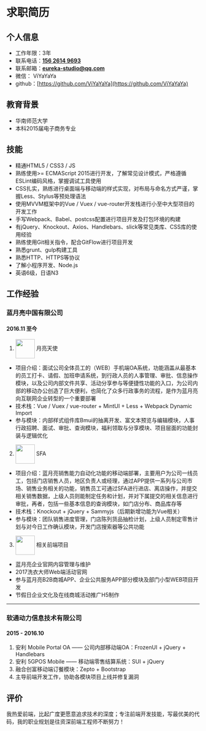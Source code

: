 # 求职简历

## 个人信息

* 工作年限：3年
* 联系电话：**[156 2614 9693](tel:15626149693)**
* 联系邮箱：**[eureka-studio@qq.com](mailto:eureka-studio@qq.com)**
* 微信： ViYaYaYa
* github：[https://github.com/ViYaYaYa](https://github.com/ViYaYaYa)


## 教育背景

* 华南师范大学
* 本科2015届电子商务专业


## 技能

* 精通HTML5 / CSS3 / JS
* 熟练使用>= ECMAScript 2015进行开发，了解常见设计模式，严格遵循ESLint编码风格，掌握调试工具使用
* CSS扎实，熟练进行桌面端与移动端的样式实现，对布局与命名方式严谨，掌握Less、Stylus等预处理语法
* 使用MVVM框架中的Vue / Vuex / vue-router开发栈进行小至中大型项目的开发工作
* 手写Webpack、Babel、postcss配置进行项目开发及打包环境的构建
* 有jQuery、Knockout、Axios、Handlebars、slick等常见类库、CSS库的使用经验
* 熟练使用Git相关指令，配合GitFlow进行项目开发
* 熟悉grunt、gulp构建工具
* 熟悉HTTP、HTTPS等协议
* 了解小程序开发、Node.js
* 英语6级，日语N3


## 工作经验

### 蓝月亮中国有限公司
#### 2016.11 至今

1. <img src="https://angel.bluemoon.com.cn:8881/angelUpload/download/app/moonAngel/ios/Icon@3x.png" height="50" style="vertical-align: middle"> 月亮天使
  * 项目介绍：面试公司全体员工的（WEB）手机端OA系统，功能涵盖从最基本的员工打卡、请假、加班申请系统，到行政人员的人事管理、审批、信息操作模块，以及公司内部文件共享、活动分享参与等便捷性功能的入口，为公司内部的移动办公创造了巨大便利，也简化了众多行政事务的流程，是作为蓝月亮向互联网企业转型的一个重要部署
  * 技术栈：Vue / Vuex / vue-router + MintUI + Less + Webpack Dynamic Import
  * 参与模块：内部样式组件库Bmui的抽离开发、富文本预览与编辑模块，人事行政招聘、面试、审批、查询模块，福利领取与分享模块、项目层面的功能封装与逻辑优化

2. <img src="https://angel.bluemoon.com.cn:8881/angelUpload/download/app/sfa/ios/Icon@3x.png" height="50" style="vertical-align: middle"> SFA
  * 项目介绍：蓝月亮销售能力自动化功能的移动端部署，主要用户为公司一线员工，包括门店销售人员，地区负责人或经理，通过APP提供一系列与公司市场、销售业务相关的功能，销售员工可通过SFA进行进店、离店操作，并提交相关销售数据，上级人员则能制定任务和计划，并对下属提交的相关信息进行审批，再者，包括一些基本信息的查询模块，如门店分布、商品库存等
  * 技术栈：Knockout + jQuery + Sammyjs（后期新增功能为Vue相关）
  * 参与模块：团队销售进度管理，门店陈列货品抽检计划，上级人员制定零售计划与对今日工作确认模块，开发门店搜索器等公共功能

3. <img src="https://angel.bluemoon.com.cn:8881/angelUpload/download/app/OfficeAuto/ios/Icon@3x.png" height="50" style="vertical-align: middle"> 相关前端项目
  * 蓝月亮企业官网内容管理与维护
  * 2017洗衣大师Web端活动官网
  * 参与蓝月亮B2B商城APP、企业公共服务APP部分模块及部门小型WEB项目开发
  * 节假日企业文化及在线商城活动推广H5制作

---

### 软通动力信息技术有限公司
#### 2015 - 2016.10

1. 安利 Mobile Portal OA —— 公司内部移动端OA：FrozenUI + jQuery + Handlebars
2. 安利 5GPOS Mobile —— 移动端零售结算系统：SUI + jQuery
3. 融合创富移动端订餐模块：Zepto + Bootstrap
4. 主导前端开发工作，协助各模块项目上线并修复漏洞


## 评价

我热爱前端，比起广度更愿意追求技术的深度；专注前端开发技能，写最优美的代码，我的职业规划是往资深前端工程师不断努力！
